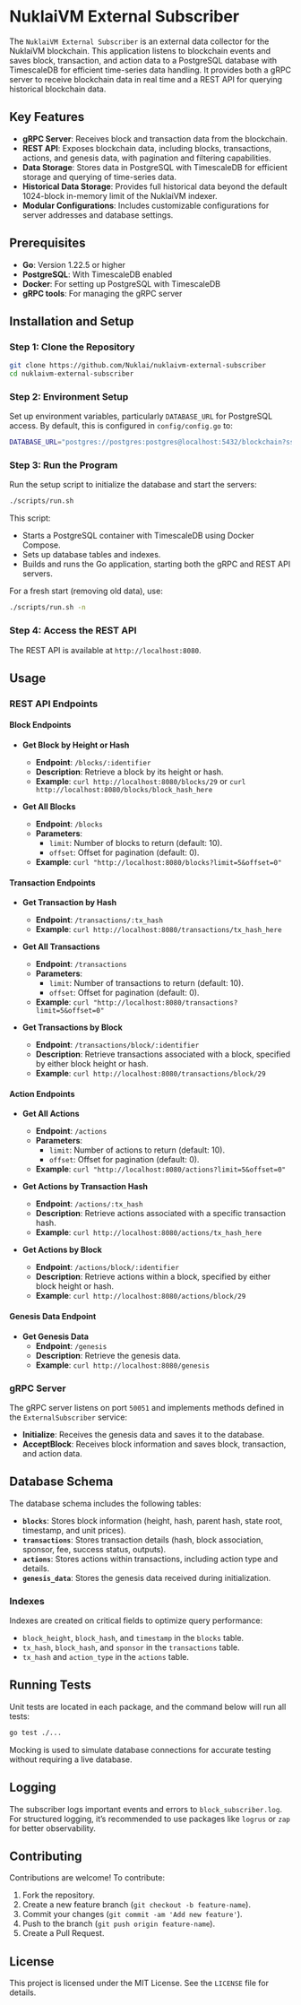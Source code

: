 # NuklaiVM External Subscriber

The `NuklaiVM External Subscriber` is an external data collector for the NuklaiVM blockchain. This application listens to blockchain events and saves block, transaction, and action data to a PostgreSQL database with TimescaleDB for efficient time-series data handling. It provides both a gRPC server to receive blockchain data in real time and a REST API for querying historical blockchain data.

## Key Features

- **gRPC Server**: Receives block and transaction data from the blockchain.
- **REST API**: Exposes blockchain data, including blocks, transactions, actions, and genesis data, with pagination and filtering capabilities.
- **Data Storage**: Stores data in PostgreSQL with TimescaleDB for efficient storage and querying of time-series data.
- **Historical Data Storage**: Provides full historical data beyond the default 1024-block in-memory limit of the NuklaiVM indexer.
- **Modular Configurations**: Includes customizable configurations for server addresses and database settings.

## Prerequisites

- **Go**: Version 1.22.5 or higher
- **PostgreSQL**: With TimescaleDB enabled
- **Docker**: For setting up PostgreSQL with TimescaleDB
- **gRPC tools**: For managing the gRPC server

## Installation and Setup

### Step 1: Clone the Repository

```sh
git clone https://github.com/Nuklai/nuklaivm-external-subscriber
cd nuklaivm-external-subscriber
```

### Step 2: Environment Setup

Set up environment variables, particularly `DATABASE_URL` for PostgreSQL access. By default, this is configured in `config/config.go` to:

```sh
DATABASE_URL="postgres://postgres:postgres@localhost:5432/blockchain?sslmode=disable"
```

### Step 3: Run the Program

Run the setup script to initialize the database and start the servers:

```sh
./scripts/run.sh
```

This script:

- Starts a PostgreSQL container with TimescaleDB using Docker Compose.
- Sets up database tables and indexes.
- Builds and runs the Go application, starting both the gRPC and REST API servers.

For a fresh start (removing old data), use:

```sh
./scripts/run.sh -n
```

### Step 4: Access the REST API

The REST API is available at `http://localhost:8080`.

## Usage

### REST API Endpoints

#### Block Endpoints

- **Get Block by Height or Hash**

  - **Endpoint**: `/blocks/:identifier`
  - **Description**: Retrieve a block by its height or hash.
  - **Example**: `curl http://localhost:8080/blocks/29` or `curl http://localhost:8080/blocks/block_hash_here`

- **Get All Blocks**
  - **Endpoint**: `/blocks`
  - **Parameters**:
    - `limit`: Number of blocks to return (default: 10).
    - `offset`: Offset for pagination (default: 0).
  - **Example**: `curl "http://localhost:8080/blocks?limit=5&offset=0"`

#### Transaction Endpoints

- **Get Transaction by Hash**

  - **Endpoint**: `/transactions/:tx_hash`
  - **Example**: `curl http://localhost:8080/transactions/tx_hash_here`

- **Get All Transactions**

  - **Endpoint**: `/transactions`
  - **Parameters**:
    - `limit`: Number of transactions to return (default: 10).
    - `offset`: Offset for pagination (default: 0).
  - **Example**: `curl "http://localhost:8080/transactions?limit=5&offset=0"`

- **Get Transactions by Block**
  - **Endpoint**: `/transactions/block/:identifier`
  - **Description**: Retrieve transactions associated with a block, specified by either block height or hash.
  - **Example**: `curl http://localhost:8080/transactions/block/29`

#### Action Endpoints

- **Get All Actions**

  - **Endpoint**: `/actions`
  - **Parameters**:
    - `limit`: Number of actions to return (default: 10).
    - `offset`: Offset for pagination (default: 0).
  - **Example**: `curl "http://localhost:8080/actions?limit=5&offset=0"`

- **Get Actions by Transaction Hash**

  - **Endpoint**: `/actions/:tx_hash`
  - **Description**: Retrieve actions associated with a specific transaction hash.
  - **Example**: `curl http://localhost:8080/actions/tx_hash_here`

- **Get Actions by Block**
  - **Endpoint**: `/actions/block/:identifier`
  - **Description**: Retrieve actions within a block, specified by either block height or hash.
  - **Example**: `curl http://localhost:8080/actions/block/29`

#### Genesis Data Endpoint

- **Get Genesis Data**
  - **Endpoint**: `/genesis`
  - **Description**: Retrieve the genesis data.
  - **Example**: `curl http://localhost:8080/genesis`

### gRPC Server

The gRPC server listens on port `50051` and implements methods defined in the `ExternalSubscriber` service:

- **Initialize**: Receives the genesis data and saves it to the database.
- **AcceptBlock**: Receives block information and saves block, transaction, and action data.

## Database Schema

The database schema includes the following tables:

- **`blocks`**: Stores block information (height, hash, parent hash, state root, timestamp, and unit prices).
- **`transactions`**: Stores transaction details (hash, block association, sponsor, fee, success status, outputs).
- **`actions`**: Stores actions within transactions, including action type and details.
- **`genesis_data`**: Stores the genesis data received during initialization.

### Indexes

Indexes are created on critical fields to optimize query performance:

- `block_height`, `block_hash`, and `timestamp` in the `blocks` table.
- `tx_hash`, `block_hash`, and `sponsor` in the `transactions` table.
- `tx_hash` and `action_type` in the `actions` table.

## Running Tests

Unit tests are located in each package, and the command below will run all tests:

```sh
go test ./...
```

Mocking is used to simulate database connections for accurate testing without requiring a live database.

## Logging

The subscriber logs important events and errors to `block_subscriber.log`. For structured logging, it’s recommended to use packages like `logrus` or `zap` for better observability.

## Contributing

Contributions are welcome! To contribute:

1. Fork the repository.
2. Create a new feature branch (`git checkout -b feature-name`).
3. Commit your changes (`git commit -am 'Add new feature'`).
4. Push to the branch (`git push origin feature-name`).
5. Create a Pull Request.

## License

This project is licensed under the MIT License. See the `LICENSE` file for details.
